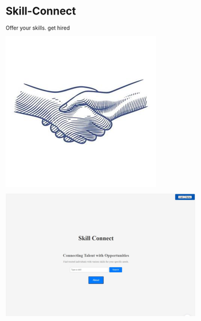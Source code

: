 # Skill-Connect
Offer your skills. get hired


![handShake-logo](/client/public/images/hand-drawn-line-art-hand-shake-illustration-business-agreement-free-vector.jpg)


![screenshotOfHomePage](/client/public/images/skillConnectScreenshot.jpg)